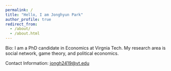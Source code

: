 ```yaml
---
permalink: /
title: "Hello, I am Jonghyun Park"
author_profile: true
redirect_from: 
  - /about/
  - /about.html
---
```


Bio: I am a PhD candidate in Economics at Virgnia Tech. My research area is social network, game theory, and political economics.

Contact Information: jongh2419@vt.edu 

